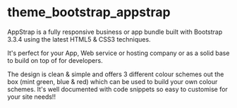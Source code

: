 # theme_bootstrap_appstrap

AppStrap is a fully responsive business or app bundle built with Bootstrap 3.3.4 using the latest HTML5 & CSS3 techniques.

It's perfect for your App, Web service or hosting company or as a solid base to build on top of for developers.

The design is clean & simple and offers 3 different colour schemes out the box (mint green, blue & red) which can be used to build your own colour schemes. It's well documented with code snippets so easy to customise for your site needs!!

